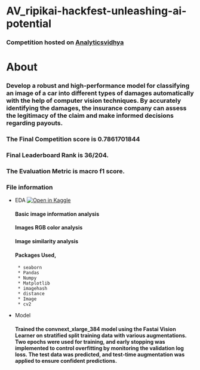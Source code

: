 # AV_ripikai-hackfest-unleashing-ai-potential

### Competition hosted on <a href="https://datahack.analyticsvidhya.com/contest/ripikai-hackfest-unleashing-ai-potential/?utm_source=auto-email#About">Analyticsvidhya</a>

# About

### Develop a robust and high-performance model for classifying an image of a car into different types of damages automatically with the help of computer vision techniques. By accurately identifying the damages, the insurance company can assess the legitimacy of the claim and make informed decisions regarding payouts.

### The Final Competition score is 0.7861701844

### Final Leaderboard Rank is 36/204.

### The Evaluation Metric is macro f1 score.

### File information
 
 * EDA [![Open in Kaggle](https://img.shields.io/static/v1?label=&message=Open%20in%20Kaggle&labelColor=grey&color=blue&logo=kaggle)](https://www.kaggle.com/code/hari141v/ripikai-hackfest-eda/notebook)
    #### Basic image information analysis
    #### Images RGB color analysis
    #### Image similarity analysis
    #### Packages Used,
        * seaborn 
        * Pandas
        * Numpy
        * Matplotlib
        * imagehash
        * distance
        * Image
        * cv2

* Model
  #### Trained the convnext_xlarge_384 model using the Fastai Vision Learner on stratified split training data with various augmentations. Two epochs were used for training, and early stopping was implemented to control overfitting by monitoring the validation log loss. The test data was predicted, and test-time augmentation was applied to ensure confident predictions.
